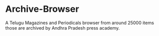 # Archive-Browser
A Telugu Magazines and Periodicals browser from around 25000 items those are archived by Andhra Pradesh press academy.
